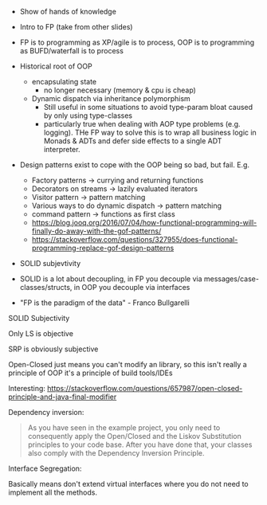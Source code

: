 
 - Show of hands of knowledge
 - Intro to FP (take from other slides)
 - FP is to programming as XP/agile is to process, OOP is to programming as BUFD/waterfall is to process
 - Historical root of OOP 
   - encapsulating state
     - no longer necessary (memory & cpu is cheap)
   - Dynamic dispatch via inheritance polymorphism
     - Still useful in some situations to avoid type-param bloat caused by only using type-classes
     - particularly true when dealing with AOP type problems (e.g. logging).  THe FP way to solve this is to wrap all business logic in Monads & ADTs and defer side effects to a single ADT interpreter.
 - Design patterns exist to cope with the OOP being so bad, but fail. E.g.
   - Factory patterns -> currying and returning functions
   - Decorators on streams -> lazily evaluated iterators
   - Visitor pattern -> pattern matching
   - Various ways to do dynamic dispatch -> pattern matching
   - command pattern -> functions as first class
   - https://blog.jooq.org/2016/07/04/how-functional-programming-will-finally-do-away-with-the-gof-patterns/
   - https://stackoverflow.com/questions/327955/does-functional-programming-replace-gof-design-patterns
   
 - SOLID subjevtivity
 - SOLID is a lot about decoupling, in FP you decouple via messages/case-classes/structs, in OOP you decouple via interfaces
 
 - "FP is the paradigm of the data" - Franco Bullgarelli

SOLID Subjectivity

Only LS is objective

SRP is obviously subjective

Open-Closed just means you can't modify an library, so this isn't really a principle of OOP it's a principle of build tools/IDEs

Interesting: https://stackoverflow.com/questions/657987/open-closed-principle-and-java-final-modifier


Dependency inversion:

> As you have seen in the example project, you only need to consequently apply the Open/Closed and the Liskov Substitution principles to your code base. After you have done that, your classes also comply with the Dependency Inversion Principle. 

Interface Segregation:

Basically means don't extend virtual interfaces where you do not need to implement all the methods. 
